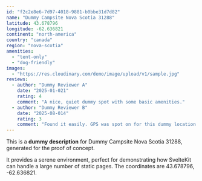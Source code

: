 ```yaml
---
id: "f2c2e8e6-7d97-4018-9881-b0bbe31d7d82"
name: "Dummy Campsite Nova Scotia 31288"
latitude: 43.678796
longitude: -62.636821
continent: "north-america"
country: "canada"
region: "nova-scotia"
amenities:
  - "tent-only"
  - "dog-friendly"
images:
  - "https://res.cloudinary.com/demo/image/upload/v1/sample.jpg"
reviews:
  - author: "Dummy Reviewer A"
    date: "2025-01-021"
    rating: 4
    comment: "A nice, quiet dummy spot with some basic amenities."
  - author: "Dummy Reviewer B"
    date: "2025-08-014"
    rating: 3
    comment: "Found it easily. GPS was spot on for this dummy location."
---
```


This is a **dummy description** for Dummy Campsite Nova Scotia 31288, generated for the proof of concept.

It provides a serene environment, perfect for demonstrating how SvelteKit can handle a large number of static pages. The coordinates are 43.678796, -62.636821.
